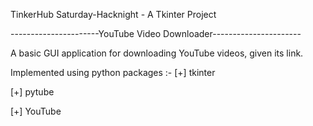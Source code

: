 TinkerHub Saturday-Hacknight - A Tkinter Project

----------------------YouTube Video Downloader----------------------

A basic GUI application for downloading YouTube videos, given its link.

Implemented using python packages :-
  [+] tkinter
  
  [+] pytube
  
  [+] YouTube
